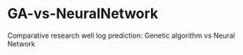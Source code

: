 # GA-vs-NeuralNetwork
Comparative research well log prediction: Genetic algorithm vs Neural Network 
